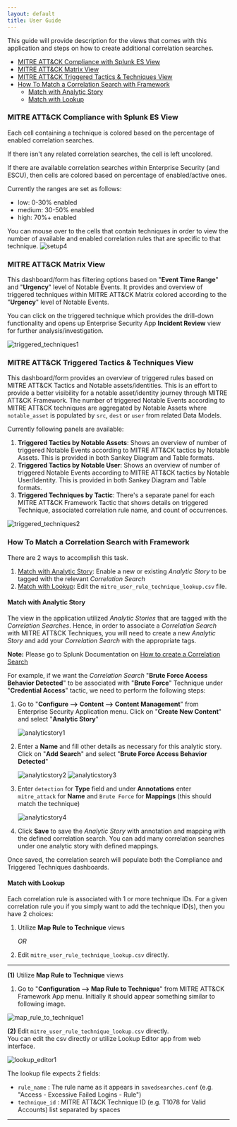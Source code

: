 ```yaml
---
layout: default
title: User Guide
---
```


This guide will provide description for the views that comes with this application and steps on how to create additional correlation searches.

* [MITRE ATT&CK Compliance with Splunk ES View](#mitre-attck-compliance-with-splunk-es-view)
* [MITRE ATT&CK Matrix View](#mitre-attck-matrix-view)
* [MITRE ATT&CK Triggered Tactics & Techniques View](#mitre-attck-triggered-tactics--techniques-view)
* [How To Match a Correlation Search with Framework](#how-to-match-a-correlation-search-with-framework)
    - [Match with Analytic Story](#match-with-analytic-story)
    - [Match with Lookup](#match-with-lookup)

### MITRE ATT&CK Compliance with Splunk ES View
Each cell containing a technique is colored based on the percentage of enabled correlation searches.

If there isn't any related correlation searches, the cell is left uncolored.

If there are available correlation searches within Enterprise Security (and ESCU), then cells are colored based on percentage of enabled/active ones.

Currently the ranges are set as follows:

* low: 0-30% enabled
* medium: 30-50% enabled
* high: 70%+ enabled

You can mouse over to the cells that contain techniques in order to view the number of available and enabled correlation rules that are specific to that technique.
![setup4]


### MITRE ATT&CK Matrix View
This dashboard/form has filtering options based on "**Event Time Range**" and "**Urgency**" level of Notable Events.  It provides and overview of triggered techniques within MITRE ATT&CK Matrix colored according to the "**Urgency**" level of Notable Events.

You can click on the triggered technique which provides the drill-down functionality and opens up Enterprise Security App **Incident Review** view for further analysis/investigation.

![triggered_techniques1]

### MITRE ATT&CK Triggered Tactics & Techniques View
This dashboard/form provides an overview of triggered rules based on MITRE ATT&CK Tactics and Notable assets/identities.  This is an effort to provide a better visibility for a notable asset/identity journey through MITRE ATT&CK Framework.  The number of triggered Notable Events according to MITRE ATT&CK techniques are aggregated by Notable Assets where ``notable_asset`` is populated by ``src``, ``dest`` or ``user`` from related Data Models.

Currently following panels are available:

1. **Triggered Tactics by Notable Assets**: Shows an overview of number of triggered Notable Events according to MITRE ATT&CK tactics by Notable Assets.  This is provided in both Sankey Diagram and Table formats.
2. **Triggered Tactics by Notable User**: Shows an overview of number of triggered Notable Events according to MITRE ATT&CK tactics by Notable User/Identity.  This is provided in both Sankey Diagram and Table formats.
3. **Triggered Techniques by Tactic**: There's a separate panel for each MITRE ATT&CK Framework Tactic that shows details on triggered Technique, associated correlation rule name, and count of occurrences.

![triggered_techniques2]

### How To Match a Correlation Search with Framework
There are 2 ways to accomplish this task.

1. [Match with Analytic Story](#match-with-analytic-story): Enable a new or existing *Analytic Story* to be tagged with the relevant *Correlation Search*
2. [Match with Lookup](#match-with-lookup): Edit the ``mitre_user_rule_technique_lookup.csv`` file.

#### Match with Analytic Story
The view in the application utilized *Analytic Stories* that are tagged with the *Correlation Searches*.  Hence, in order to associate a *Correlation Search* with MITRE ATT&CK Techniques, you will need to create a new *Analytic Story* and add your *Correlation Search* with the appropriate tags.

**Note:** Please go to Splunk Documentation on [How to create a Correlation Search](https://docs.splunk.com/Documentation/ES/latest/Admin/Createcorrelationsearches)

For example, if we want the *Correlation Search* "**Brute Force Access Behavior Detected**" to be associated with "**Brute Force**" Technique under "**Credential Access**" tactic, we need to perform the following steps:

1. Go to "**Configure --> Content --> Content Management**" from Enterprise Security Application menu.  Click on "**Create New Content**" and select "**Analytic Story**"

   ![analyticstory1]
2. Enter a **Name** and fill other details as necessary for this analytic story.  Click on "**Add Search**" and select "**Brute Force Access Behavior Detected**"

   ![analyticstory2]
   ![analyticstory3]
3. Enter ``detection`` for **Type** field and under **Annotations** enter ``mitre_attack`` for **Name** and ``Brute Force`` for **Mappings** (this should match the technique)

   ![analyticstory4]
4. Click **Save** to save the *Analytic Story* with annotation and mapping with the defined correlation search.  You can add many correlation searches under one analytic story with defined mappings.

Once saved, the correlation search will populate both the Compliance and Triggered Techniques dashboards.

#### Match with Lookup
Each correlation rule is associated with 1 or more technique IDs.  For a given correlation rule you if you simply want to add the technique ID(s), then you have 2 choices:

1. Utilize **Map Rule to Technique** views

      _OR_

2. Edit ``mitre_user_rule_technique_lookup.csv`` directly.  

----
  __(1)__ Utilize **Map Rule to Technique** views

  1. Go to   "**Configuration --> Map Rule to Technique**" from MITRE ATT&CK Framework App menu.  Initially it should appear something similar to following image.

  ![map_rule_to_technique1]


__(2)__ Edit ``mitre_user_rule_technique_lookup.csv`` directly.  
You can edit the csv directly or utilize Lookup Editor app from web interface.


![lookup_editor1]

The lookup file expects 2 fields:

* ``rule_name`` : The rule name as it appears in ``savedsearches.conf`` (e.g. "Access - Excessive Failed Logins - Rule")
* ``technique_id`` : MITRE ATT&CK Technique ID (e.g. T1078 for Valid Accounts) list separated by spaces



----


[setup4]: assets/img/setup4.png
[triggered_techniques1]: assets/img/triggered_techniques1.png
[triggered_techniques2]: assets/img/triggered_techniques2.png
[analyticstory1]: assets/img/analyticstory1.png
[analyticstory2]: assets/img/analyticstory2.png
[analyticstory3]: assets/img/analyticstory3.png
[analyticstory4]: assets/img/analyticstory4.png
[lookup_editor1]: assets/img/lookup_editor1.png
[map_rule_to_technique1]: assets/img/map_rule_to_technique1.png
[map_rule_to_technique2]: assets/img/map_rule_to_technique2.png
